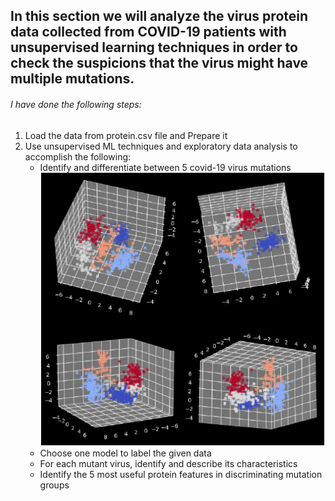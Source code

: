## In this section we will analyze the virus protein data collected from COVID-19 patients with unsupervised learning techniques in order to check the suspicions that the virus might have multiple mutations.
###### I have done the following steps:
1. Load the data from protein.csv file and Prepare it
2. Use unsupervised ML techniques and exploratory data analysis to accomplish the following:
   - Identify and differentiate between 5 covid-19 virus mutations ![see the attached photo](https://github.com/mohamad-sarsour/Machine-Learning/blob/main/Virus%20Challenge-3-clustering/clusters.PNG)
   - Choose one model to label the given data
   - For each mutant virus, identify and describe its characteristics
   - Identify the 5 most useful protein features in discriminating mutation groups   
